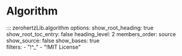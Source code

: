 # Algorithm

::: zerohertzLib.algorithm
    options:
        show_root_heading: true
        show_root_toc_entry: false
        heading_level: 2
        members_order: source
        show_source: false
        show_bases: true  
        filters:
          - "!^_"
          - "!MIT License"
